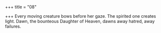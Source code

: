 +++
title = "08"

+++
Every moving creature bows before her gaze. The spirited one
creates light. Dawn, the bounteous Daughter of Heaven, dawns away hatred, away  failures.